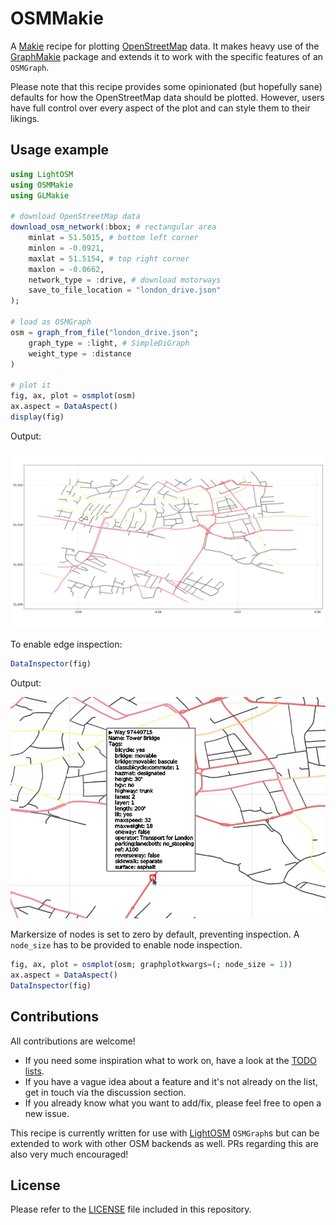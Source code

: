 # OSMMakie

A [Makie](https://github.com/JuliaPlots/Makie.jl) recipe for plotting [OpenStreetMap](https://www.openstreetmap.org/) data.
It makes heavy use of the [GraphMakie](https://github.com/JuliaPlots/GraphMakie.jl) package and extends it to work with the specific features of an `OSMGraph`.

Please note that this recipe provides some opinionated (but hopefully sane) defaults for how the OpenStreetMap data should be plotted.
However, users have full control over every aspect of the plot and can style them to their likings.

## Usage example

```julia
using LightOSM
using OSMMakie
using GLMakie

# download OpenStreetMap data
download_osm_network(:bbox; # rectangular area
    minlat = 51.5015, # bottom left corner
    minlon = -0.0921,
    maxlat = 51.5154, # top right corner
    maxlon = -0.0662,
    network_type = :drive, # download motorways
    save_to_file_location = "london_drive.json"
);

# load as OSMGraph
osm = graph_from_file("london_drive.json";
    graph_type = :light, # SimpleDiGraph
    weight_type = :distance
)

# plot it
fig, ax, plot = osmplot(osm)
ax.aspect = DataAspect()
display(fig)
```

Output:

![London map](https://github.com/fbanning/OSMMakie-assets/blob/master/London.png)

To enable edge inspection:

```julia
DataInspector(fig)
```

Output:

![London map with inspection enabled](https://github.com/fbanning/OSMMakie-assets/blob/master/London_inspection.png)

Markersize of nodes is set to zero by default, preventing inspection.
A `node_size` has to be provided to enable node inspection.

```julia
fig, ax, plot = osmplot(osm; graphplotkwargs=(; node_size = 1))
ax.aspect = DataAspect()
DataInspector(fig)
```

## Contributions

All contributions are welcome!
- If you need some inspiration what to work on, have a look at the [TODO lists](https://github.com/fbanning/OSMMakie.jl/projects).
- If you have a vague idea about a feature and it's not already on the list, get in touch via the discussion section.
- If you already know what you want to add/fix, please feel free to open a new issue.

This recipe is currently written for use with [LightOSM](https://github.com/DeloitteDigitalAPAC/LightOSM.jl) `OSMGraph`s but can be extended to work with other OSM backends as well.
PRs regarding this are also very much encouraged!

## License

Please refer to the [LICENSE](LICENSE) file included in this repository.
